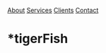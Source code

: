 
 <!-- Side navigation -->
<div markdown="1">

  <a href="#">About</a>
  <a href="#">Services</a>
  <a href="#">Clients</a>
  <a href="#">Contact</a>

</div>

<!-- Page content -->
<div markdown="1" class="main">
  
  # *tigerFish
  
</div> 

